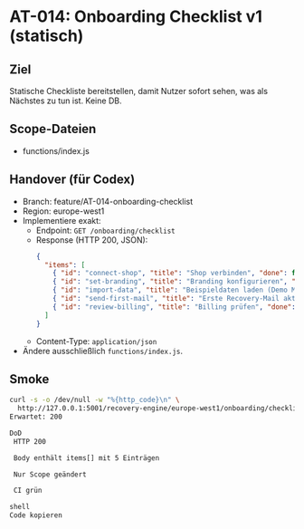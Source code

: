 # AT-014: Onboarding Checklist v1 (statisch)

## Ziel
Statische Checkliste bereitstellen, damit Nutzer sofort sehen, was als Nächstes zu tun ist. Keine DB.

## Scope-Dateien
- functions/index.js  <!-- inline implementieren, keine neuen Module -->

## Handover (für Codex)
- Branch: feature/AT-014-onboarding-checklist
- Region: europe-west1
- Implementiere exakt:
  - Endpoint: `GET /onboarding/checklist`
  - Response (HTTP 200, JSON):
    ```json
    {
      "items": [
        { "id": "connect-shop", "title": "Shop verbinden", "done": false },
        { "id": "set-branding", "title": "Branding konfigurieren", "done": false },
        { "id": "import-data", "title": "Beispieldaten laden (Demo Mode)", "done": false },
        { "id": "send-first-mail", "title": "Erste Recovery-Mail aktivieren", "done": false },
        { "id": "review-billing", "title": "Billing prüfen", "done": false }
      ]
    }
    ```
  - Content-Type: `application/json`
- Ändere ausschließlich `functions/index.js`.

## Smoke
```bash
curl -s -o /dev/null -w "%{http_code}\n" \
  http://127.0.0.1:5001/recovery-engine/europe-west1/onboarding/checklist
Erwartet: 200

DoD
 HTTP 200

 Body enthält items[] mit 5 Einträgen

 Nur Scope geändert

 CI grün

shell
Code kopieren
